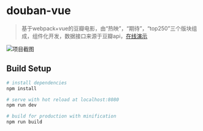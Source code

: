 # douban-vue

> 基于webpack+vue的豆瓣电影，由“热映”，“期待”，“top250”三个版块组成，组件化开发，数据接口来源于豆瓣api，[在线演示](http://arthas.com.cn/douban-vue/#!/in_theaters)

![项目截图](http://arthas.com.cn/images/douban222.png)

## Build Setup

``` bash
# install dependencies
npm install

# serve with hot reload at localhost:8080
npm run dev

# build for production with minification
npm run build

```

